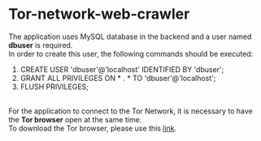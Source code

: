 # Tor-network-web-crawler

The application uses MySQL database in the backend and a user named <b>dbuser</b> is required.<br>
In order to create this user, the following commands should be executed:

1. CREATE USER 'dbuser'@'localhost' IDENTIFIED BY 'dbuser';
2. GRANT ALL PRIVILEGES ON * . * TO 'dbuser'@'localhost';
3. FLUSH PRIVILEGES;
<br><br>

For the application to connect to the Tor Network, it is necessary to have the <b>Tor browser</b> 
open at the same time.<br>
To download the Tor browser, please use this <a href="https://www.torproject.org/download/">link</a>.
